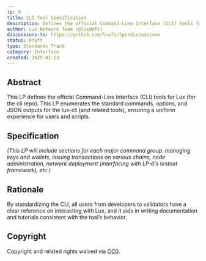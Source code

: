 ```yaml
---
lp: 9
title: CLI Tool Specification
description: Defines the official Command-Line Interface (CLI) tools for Lux.
author: Lux Network Team (@luxdefi)
discussions-to: https://github.com/luxfi/lps/discussions
status: Draft
type: Standards Track
category: Interface
created: 2025-01-23
---
```


## Abstract

This LP defines the official Command-Line Interface (CLI) tools for Lux (for the cli repo). This LP enumerates the standard commands, options, and JSON outputs for the lux-cli (and related tools), ensuring a uniform experience for users and scripts.

## Specification

*(This LP will include sections for each major command group: managing keys and wallets, issuing transactions on various chains, node administration, network deployment (interfacing with LP-6’s testnet framework), etc.)*

## Rationale

By standardizing the CLI, all users from developers to validators have a clear reference on interacting with Lux, and it aids in writing documentation and tutorials consistent with the tool’s behavior.

## Copyright

Copyright and related rights waived via [CC0](../LICENSE.md).
